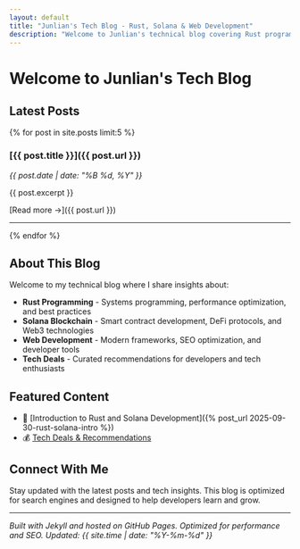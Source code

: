 ```yaml
---
layout: default
title: "Junlian's Tech Blog - Rust, Solana & Web Development"
description: "Welcome to Junlian's technical blog covering Rust programming, Solana blockchain development, and modern web technologies. Discover tutorials, insights, and deals on cutting-edge tech."
---
```


# Welcome to Junlian's Tech Blog

## Latest Posts

{% for post in site.posts limit:5 %}
### [{{ post.title }}]({{ post.url }})
*{{ post.date | date: "%B %d, %Y" }}*

{{ post.excerpt }}

[Read more →]({{ post.url }})

---
{% endfor %}

## About This Blog

Welcome to my technical blog where I share insights about:

- **Rust Programming** - Systems programming, performance optimization, and best practices
- **Solana Blockchain** - Smart contract development, DeFi protocols, and Web3 technologies  
- **Web Development** - Modern frameworks, SEO optimization, and developer tools
- **Tech Deals** - Curated recommendations for developers and tech enthusiasts

## Featured Content

- 🦀 [Introduction to Rust and Solana Development]({% post_url 2025-09-30-rust-solana-intro %})
- 💰 [Tech Deals & Recommendations](/pages/deals.html)

## Connect With Me

Stay updated with the latest posts and tech insights. This blog is optimized for search engines and designed to help developers learn and grow.

---

*Built with Jekyll and hosted on GitHub Pages. Optimized for performance and SEO. Updated: {{ site.time | date: "%Y-%m-%d" }}*